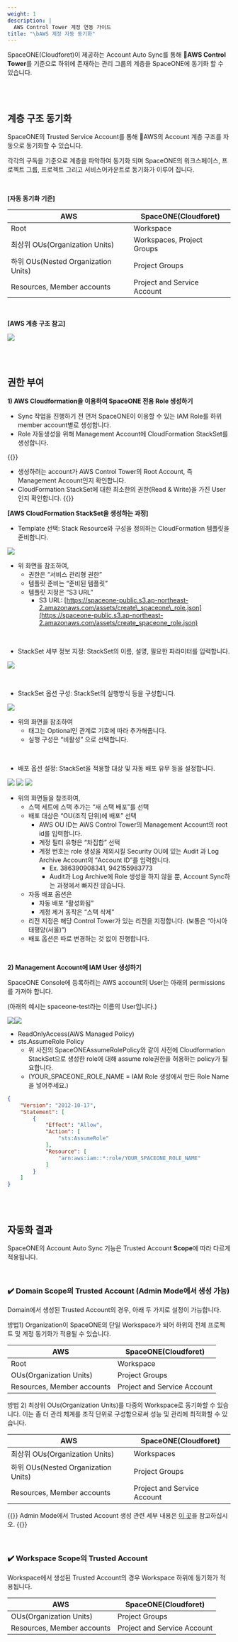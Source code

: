 ```yaml
---
weight: 1
description: |
  AWS Control Tower 계정 연동 가이드
title: "\bAWS 계정 자동 동기화"
---
```


SpaceONE(Cloudforet)이 제공하는 Account Auto Sync를 통해 **AWS Control Tower**를 기준으로 하위에 존재하는 관리 그룹의 계층을 SpaceONE에 동기화 할 수 있습니다.

<br> <br>

## 계층 구조 동기화

SpaceONE의 Trusted Service Account를 통해 AWS의 Account 계층 구조를 자동으로 동기화할 수 있습니다.

각각의 구독을 기준으로 계층을 파악하여 동기화 되며 SpaceONE의 워크스페이스, 프로젝트 그룹, 프로젝트 그리고 서비스어카운트로 동기화가 이루어 집니다.

 <br>

**\[자동 동기화 기준]**

| AWS                               | SpaceONE(Cloudforet)        |
| --------------------------------- | --------------------------- |
| Root                              | Workspace                   |
| 최상위 OUs(Organization Units)       | Workspaces, Project Groups  |
| 하위 OUs(Nested Organization Units) | Project Groups              |
| Resources, Member accounts        | Project and Service Account |

<br>

**\[AWS 계층 구조 참고]**

![](/guides/service_account/aws-account.png)

<br> <br>

## 권한 부여

**1) AWS Cloudformation을 이용하여 SpaceONE 전용 Role 생성하기**

* Sync 작업을 진행하기 전 먼저 SpaceONE이 이용할 수 있는 IAM Role를 하위 member account별로 생성합니다.
* Role 자동생성을 위해 Management Account에 CloudFormation StackSet를 생성합니다.

{{<alert title="AWS CloudFormation StackSet 생성 전 Checklist">}}

* 생성하려는 account가 AWS Control Tower의 Root Account, 즉 Management Account인지 확인합니다.
* CloudFormation StackSet에 대한 최소한의 권한(Read & Write)을 가진 User인지 확인합니다.
  {{</alert>}}

**\[AWS CloudFormation StackSet을 생성하는 과정]**

* Template 선택: Stack Resource와 구성을 정의하는 CloudFormation 템플릿을 준비합니다.

![](/guides/service_account/aws-cloudformation-ko.png)

* 위 화면을 참조하여,
  * 권한은 “서비스 관리형 권한”
  * 템플릿 준비는 “준비된 템플릿”
  * 템플릿 지정은 “S3 URL”
    * S3 URL: [https://spaceone-public.s3.ap-northeast-2.amazonaws.com/assets/create\_spaceone\_role.json](https://spaceone-public.s3.ap-northeast-2.amazonaws.com/assets/create_spaceone_role.json)

<br>

* StackSet 세부 정보 지정: StackSet의 이름, 설명, 필요한 파라미터를 입력합니다.

![](/guides/service_account/aws-stackset-01-ko.png)

<br>

* StackSet 옵션 구성: StackSet의 실행방식 등을 구성합니다.

![](/guides/service_account/aws-stackset-02-ko.png)

* 위의 화면을 참조하여
  * 태그는 Optional인 관계로 기호에 따라 추가해줍니다.
  * 실행 구성은 “비활성” 으로 선택합니다.

<br>

* 배포 옵션 설정: StackSet을 적용할 대상 및 자동 배포 유무 등을 설정합니다.

![](/guides/service_account/aws-stackset-03-ko.png)
![](/guides/service_account/aws-stackset-04-ko.png)
![](/guides/service_account/aws-stackset-05-ko.png)

* 위의 화면들을 참조하여,
  * 스택 세트에 스택 추가는 “새 스택 배포”를 선택
  * 배포 대상은 “OU(조직 단위)에 배포” 선택
    * AWS OU ID는 AWS Control Tower의 Management Account의 root id를 입력합니다.
    * 계정 필터 유형은 “차집합” 선택
    * 계정 번호는 role 생성을 제외시킬 Security OU에 있는 Audit 과 Log Archive Account의 ”Account ID”를 입력합니다.
      * Ex. 386390908341, 942155983773
      * Audit과 Log Archive에 Role 생성을 하지 않을 뿐, Account Sync하는 과정에서 빠지진 않습니다.
  * 자동 배포 옵션은
    * 자동 배포 “활성화됨”
    * 계정 제거 동작은 “스택 삭제”
  * 리전 지정은 해당 Control Tower가 있는 리전을 지정합니다. (보통은 “아시아 태평양(서울)”)
  * 배포 옵션은 따로 변경하는 것 없이 진행합니다.

<br>

**2) Management Account에 IAM User 생성하기**

SpaceONE Console에 등록하려는 AWS account의 User는 아래의 permissions를 가져야 합니다.

(아래의 예시는 spaceone-test라는 이름의 User입니다.)

![](/guides/service_account/aws-iam-01-ko.png)![](/guides/service_account/aws-iam-02-ko.png)

* ReadOnlyAccess(AWS Managed Policy)
* sts.AssumeRole Policy
  * 위 사진의 SpaceONEAssumeRolePolicy와 같이 사전에 Cloudformation StackSet으로 생성한 role에 대해 assume role권한을 허용하는 policy가 필요합니다.
  * (YOUR\_SPACEONE\_ROLE\_NAME = IAM Role 생성에서 만든 Role Name을 넣어주세요.)

```json
{
    "Version": "2012-10-17",
    "Statement": [
        {
            "Effect": "Allow",
            "Action": [
                "sts:AssumeRole"
            ],
            "Resource": [
                "arn:aws:iam::*:role/YOUR_SPACEONE_ROLE_NAME"
            ]
        }
    ]
}
```

<br> <br>

## 자동화 결과

SpaceONE의 Account Auto Sync 기능은 Trusted Account **Scope**에 따라 다르게 적용됩니다.

<br> 

### ✔️ Domain Scope의 Trusted Account (Admin Mode에서 생성 가능)

Domain에서 생성된 Trusted Account의 경우, 아래 두 가지로 설정이 가능합니다.

방법1) Organization이 SpaceONE의 단일 Workspace가 되어 하위의 전체 프로젝트 및 계정 동기화가 적용될 수 있습니다.

| AWS                        | SpaceONE(Cloudforet)        |
| -------------------------- | --------------------------- |
| Root                       | Workspace                   |
| OUs(Organization Units)    | Project Groups              |
| Resources, Member accounts | Project and Service Account |

방법 2) 최상위 OUs(Organization Units)를 다중의 Workspace로 동기화할 수 있습니다. 이는 좀 더 관리 체계를 조직 단위로 구성함으로써 성능 및 관리에 최적화할 수 있습니다.

| AWS                               | SpaceONE(Cloudforet)        |
| --------------------------------- | --------------------------- |
| 최상위 OUs(Organization Units)       | Workspaces                  |
| 하위 OUs(Nested Organization Units) | Project Groups              |
| Resources, Member accounts        | Project and Service Account |

{{<alert>}}
Admin Mode에서 Trusted Account 생성 관련 세부 내용은 [이 곳](/ko/docs/guides/admin-mode/service-account/)을 참고하십시오.
{{</alert>}}

<br> 

### ✔️ Workspace Scope의 Trusted Account

Workspace에서 생성된 Trusted Account의 경우 Workspace 하위에 동기화가 적용됩니다.

| AWS                        | SpaceONE(Cloudforet)        |
| -------------------------- | --------------------------- |
| OUs(Organization Units)    | Project Groups              |
| Resources, Member accounts | Project and Service Account |
